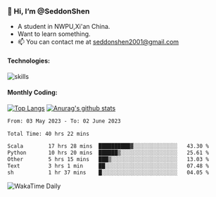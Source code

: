 ### 👋 Hi, I’m @SeddonShen
- A student in NWPU,Xi'an China.
- Want to learn something.
- 📫 You can contact me at seddonshen2001@gmail.com

#### Technologies:

![skills](https://skillicons.dev/icons?i=scala,js,html,css,bootstrap,jquery,c,cpp,cloudflare,django,docker,flask,git,github,githubactions,linux,latex,mysql,nodejs,ps,php,pr,py,raspberrypi,redis,unreal,v,vscode,vue,bash)

#### Monthly Coding:
[![Top Langs](https://github-readme-stats.vercel.app/api/top-langs?username=seddonshen&show_icons=true&locale=en&layout=compact&hide=html&langs_count=8)](https://github.com/SeddonShen/)
[![Anurag's github stats](https://github-readme-stats.vercel.app/api?username=SeddonShen&count_private=true&show_icons=true)](https://github.com/anuraghazra/github-readme-stats)
<!--START_SECTION:waka-->

```txt
From: 03 May 2023 - To: 02 June 2023

Total Time: 40 hrs 22 mins

Scala        17 hrs 28 mins  ██████████▓░░░░░░░░░░░░░░   43.30 %
Python       10 hrs 20 mins  ██████▒░░░░░░░░░░░░░░░░░░   25.61 %
Other        5 hrs 15 mins   ███▒░░░░░░░░░░░░░░░░░░░░░   13.03 %
Text         3 hrs 1 min     ██░░░░░░░░░░░░░░░░░░░░░░░   07.48 %
sh           1 hr 37 mins    █░░░░░░░░░░░░░░░░░░░░░░░░   04.05 %
```

<!--END_SECTION:waka-->

![WakaTime Daily](https://wakatime.com/share/@seddon2001/61a7e342-5f12-4fea-bf92-1fac161e97d6.svg)
<!---
SeddonShen/SeddonShen is a ✨ special ✨ repository because its `README.md` (this file) appears on your GitHub profile.
You can click the Preview link to take a look at your changes.
--->
